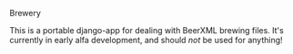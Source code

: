 Brewery

This is a portable django-app for dealing with BeerXML brewing files.
It's currently in early alfa development, and should _not_ be used for
anything!

 